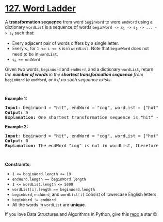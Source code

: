 # [127. Word Ladder][title]

<p>A <strong>transformation sequence</strong> from word <code>beginWord</code> to word <code>endWord</code> using a dictionary <code>wordList</code> is a sequence of words <code>beginWord -&gt; s<sub>1</sub> -&gt; s<sub>2</sub> -&gt; ... -&gt; s<sub>k</sub></code> such that:</p>
<ul>
<li>Every adjacent pair of words differs by a single letter.</li>
<li>Every <code>s<sub>i</sub></code> for <code>1 &lt;= i &lt;= k</code> is in <code>wordList</code>. Note that <code>beginWord</code> does not need to be in <code>wordList</code>.</li>
<li><code>s<sub>k</sub> == endWord</code></li>
</ul>
<p>Given two words, <code>beginWord</code> and <code>endWord</code>, and a dictionary <code>wordList</code>, return <em>the <strong>number of words</strong> in the <strong>shortest transformation sequence</strong> from</em> <code>beginWord</code> <em>to</em> <code>endWord</code><em>, or </em><code>0</code><em> if no such sequence exists.</em></p>
<p> </p>
<p><strong>Example 1:</strong></p>
<pre><strong>Input:</strong> beginWord = "hit", endWord = "cog", wordList = ["hot","dot","dog","lot","log","cog"]
<strong>Output:</strong> 5
<strong>Explanation:</strong> One shortest transformation sequence is "hit" -&gt; "hot" -&gt; "dot" -&gt; "dog" -&gt; cog", which is 5 words long.
</pre>
<p><strong>Example 2:</strong></p>
<pre><strong>Input:</strong> beginWord = "hit", endWord = "cog", wordList = ["hot","dot","dog","lot","log"]
<strong>Output:</strong> 0
<strong>Explanation:</strong> The endWord "cog" is not in wordList, therefore there is no valid transformation sequence.
</pre>
<p> </p>
<p><strong>Constraints:</strong></p>
<ul>
<li><code>1 &lt;= beginWord.length &lt;= 10</code></li>
<li><code>endWord.length == beginWord.length</code></li>
<li><code>1 &lt;= wordList.length &lt;= 5000</code></li>
<li><code>wordList[i].length == beginWord.length</code></li>
<li><code>beginWord</code>, <code>endWord</code>, and <code>wordList[i]</code> consist of lowercase English letters.</li>
<li><code>beginWord != endWord</code></li>
<li>All the words in <code>wordList</code> are <strong>unique</strong>.</li>
</ul>


If you love Data Structures and Algorithms in Python, give this [repo][me] a star :wink:

[title]: https://leetcode.com/problems/word-ladder
[me]: https://github.com/bumblebee211196/awesome-python-leetcode